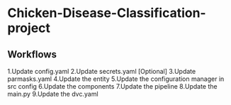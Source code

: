 # Chicken-Disease-Classification-project


## Workflows

1.Update config.yaml
2.Update secrets.yaml [Optional]
3.Update parmasks.yaml
4.Update the entity
5.Update the configuration manager in src config 
6.Update the components
7.Update the pipeline
8.Update the main.py
9.Update the dvc.yaml 